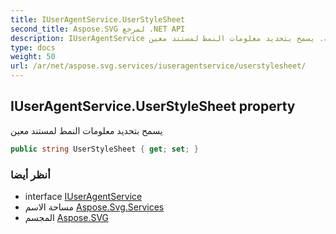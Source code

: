 ```yaml
---
title: IUserAgentService.UserStyleSheet
second_title: Aspose.SVG لمرجع .NET API
description: IUserAgentService ملكية. يسمح بتحديد معلومات النمط لمستند معين
type: docs
weight: 50
url: /ar/net/aspose.svg.services/iuseragentservice/userstylesheet/
---
```

## IUserAgentService.UserStyleSheet property

يسمح بتحديد معلومات النمط لمستند معين

```csharp
public string UserStyleSheet { get; set; }
```

### أنظر أيضا

* interface [IUserAgentService](../)
* مساحة الاسم [Aspose.Svg.Services](../../iuseragentservice/)
* المجسم [Aspose.SVG](../../../)



